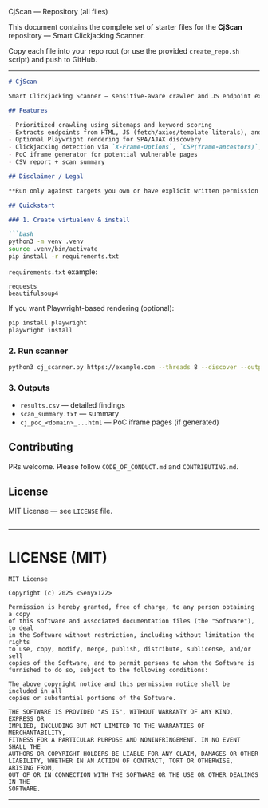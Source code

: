  CjScan — Repository (all files)

This document contains the complete set of starter files for the **CjScan** repository — Smart Clickjacking Scanner.

 Copy each file into your repo root (or use the provided `create_repo.sh` script) and push to GitHub.

---

````md
# CjScan

Smart Clickjacking Scanner — sensitive-aware crawler and JS endpoint extractor for authorized security testing.

## Features

- Prioritized crawling using sitemaps and keyword scoring
- Extracts endpoints from HTML, JS (fetch/axios/template literals), and JSON
- Optional Playwright rendering for SPA/AJAX discovery
- Clickjacking detection via `X-Frame-Options`, `CSP(frame-ancestors)`, JS protections
- PoC iframe generator for potential vulnerable pages
- CSV report + scan summary

## Disclaimer / Legal

**Run only against targets you own or have explicit written permission to test.** Misuse may be illegal.

## Quickstart

### 1. Create virtualenv & install

```bash
python3 -m venv .venv
source .venv/bin/activate
pip install -r requirements.txt
````

`requirements.txt` example:

```
requests
beautifulsoup4
```

If you want Playwright-based rendering (optional):

```bash
pip install playwright
playwright install
```

### 2. Run scanner

```bash
python3 cj_scanner.py https://example.com --threads 8 --discover --output results.csv
```

### 3. Outputs

* `results.csv` — detailed findings
* `scan_summary.txt` — summary
* `cj_poc_<domain>_...html` — PoC iframe pages (if generated)

## Contributing

PRs welcome. Please follow `CODE_OF_CONDUCT.md` and `CONTRIBUTING.md`.

## License

MIT License — see `LICENSE` file.

```
```

---

# LICENSE (MIT)

```text
MIT License

Copyright (c) 2025 <Senyx122>

Permission is hereby granted, free of charge, to any person obtaining a copy
of this software and associated documentation files (the "Software"), to deal
in the Software without restriction, including without limitation the rights
to use, copy, modify, merge, publish, distribute, sublicense, and/or sell
copies of the Software, and to permit persons to whom the Software is
furnished to do so, subject to the following conditions:

The above copyright notice and this permission notice shall be included in all
copies or substantial portions of the Software.

THE SOFTWARE IS PROVIDED "AS IS", WITHOUT WARRANTY OF ANY KIND, EXPRESS OR
IMPLIED, INCLUDING BUT NOT LIMITED TO THE WARRANTIES OF MERCHANTABILITY,
FITNESS FOR A PARTICULAR PURPOSE AND NONINFRINGEMENT. IN NO EVENT SHALL THE
AUTHORS OR COPYRIGHT HOLDERS BE LIABLE FOR ANY CLAIM, DAMAGES OR OTHER
LIABILITY, WHETHER IN AN ACTION OF CONTRACT, TORT OR OTHERWISE, ARISING FROM,
OUT OF OR IN CONNECTION WITH THE SOFTWARE OR THE USE OR OTHER DEALINGS IN THE
SOFTWARE.
```

---


